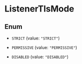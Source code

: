 

# ListenerTlsMode

## Enum


* `STRICT` (value: `"STRICT"`)

* `PERMISSIVE` (value: `"PERMISSIVE"`)

* `DISABLED` (value: `"DISABLED"`)



